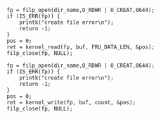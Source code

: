     fp = filp_open(dir_name,O_RDWR | O_CREAT,0644);
    if (IS_ERR(fp)) {  
        printk("create file error\n");  
        return -1;  
    }
    pos = 0; 
    ret = kernel_read(fp, buf, FRU_DATA_LEN, &pos); 
    filp_close(fp, NULL);

    fp = filp_open(dir_name,O_RDWR | O_CREAT,0644);
    if (IS_ERR(fp)) {  
        printk("create file error\n");  
        return -1;  
    }
    pos = 0; 
    ret = kernel_write(fp, buf, count, &pos);  
    filp_close(fp, NULL);

